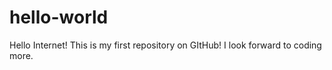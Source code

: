 # hello-world
Hello Internet! This is my first repository on GItHub! I look forward to coding more.
